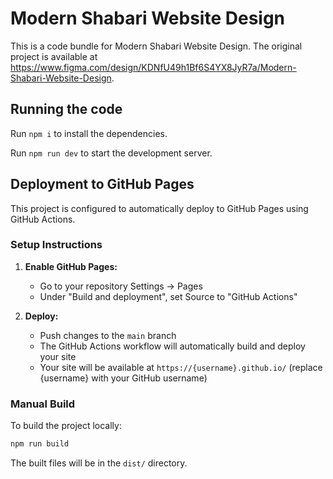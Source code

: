 
  # Modern Shabari Website Design

  This is a code bundle for Modern Shabari Website Design. The original project is available at https://www.figma.com/design/KDNfU49h1Bf6S4YX8JyR7a/Modern-Shabari-Website-Design.

  ## Running the code

  Run `npm i` to install the dependencies.

  Run `npm run dev` to start the development server.

  ## Deployment to GitHub Pages

  This project is configured to automatically deploy to GitHub Pages using GitHub Actions.

  ### Setup Instructions

  1. **Enable GitHub Pages:**
     - Go to your repository Settings → Pages
     - Under "Build and deployment", set Source to "GitHub Actions"

  2. **Deploy:**
     - Push changes to the `main` branch
     - The GitHub Actions workflow will automatically build and deploy your site
     - Your site will be available at `https://{username}.github.io/` (replace {username} with your GitHub username)

  ### Manual Build

  To build the project locally:

  ```bash
  npm run build
  ```

  The built files will be in the `dist/` directory.
  
